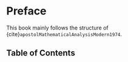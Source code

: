 # Preface

This book mainly follows the structure of {cite}`apostolMathematicalAnalysisModern1974`.


## Table of Contents

````{tableofcontents}
````
